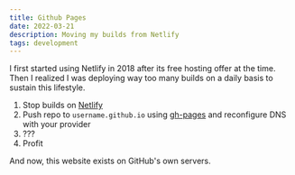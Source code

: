```yaml
---
title: Github Pages
date: 2022-03-21
description: Moving my builds from Netlify
tags: development
---
```

I first started using Netlify in 2018 after its free hosting offer at the time. Then I realized I was deploying way too many builds on a daily basis to sustain this lifestyle.

1. Stop builds on [Netlify](https://www.netlify.com/)
2. Push repo to `username.github.io` using [gh-pages](https://pages.github.com/) and reconfigure DNS with your provider
3. ???
4. Profit

And now, this website exists on GitHub's own servers.